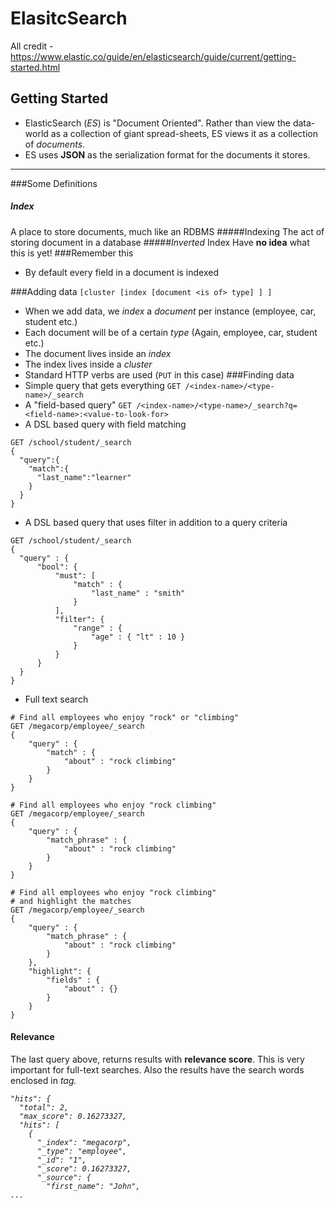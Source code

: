 # ElasitcSearch
All credit -  <https://www.elastic.co/guide/en/elasticsearch/guide/current/getting-started.html>
## Getting Started
* ElasticSearch (_ES_) is "Document Oriented". Rather than view the data-world as a collection of giant spread-sheets, ES views it as a collection of _documents_.
* ES uses __JSON__ as the serialization format for the documents it stores.

---
###Some Definitions
##### Index
A place to store documents, much like an RDBMS
#####Indexing
The act of storing document in a database
#####_Inverted_ Index
Have **no idea** what this is yet!
###Remember this
* By default every field in a document is indexed

###Adding data
`[cluster [index [document <is of> type] ] ]`
* When we add data, we _index_ a _document_ per instance (employee, car, student etc.)
* Each document will be of a certain _type_ (Again,
 employee, car, student etc.)
* The document lives inside an _index_
* The index lives inside a _cluster_
* Standard HTTP verbs are used (`PUT` in this case)
###Finding data
* Simple query that gets everything `GET /<index-name>/<type-name>/_search`
* A "field-based query" `GET /<index-name>/<type-name>/_search?q=<field-name>:<value-to-look-for>`
* A DSL based query with field matching
```
GET /school/student/_search
{
  "query":{
    "match":{
      "last_name":"learner"
    }
  }
}
```
* A DSL based query that uses filter in addition to a query criteria
```
GET /school/student/_search
{
  "query" : {
      "bool": {
          "must": [
              "match" : {
                  "last_name" : "smith"
              }
          ],
          "filter": {
              "range" : {
                  "age" : { "lt" : 10 }
              }
          }
      }
  }
}
```
* Full text search
```
# Find all employees who enjoy "rock" or "climbing"
GET /megacorp/employee/_search
{
    "query" : {
        "match" : {
            "about" : "rock climbing"
        }
    }
}
```
```
# Find all employees who enjoy "rock climbing"
GET /megacorp/employee/_search
{
    "query" : {
        "match_phrase" : {
            "about" : "rock climbing"
        }
    }
}
```
```
# Find all employees who enjoy "rock climbing"
# and highlight the matches
GET /megacorp/employee/_search
{
    "query" : {
        "match_phrase" : {
            "about" : "rock climbing"
        }
    },
    "highlight": {
        "fields" : {
            "about" : {}
        }
    }
}
```
#### Relevance
The last query above, returns results with **relevance score**. This is very important for full-text searches. Also the results have the search words enclosed in <em> tag.
```
"hits": {
  "total": 2,
  "max_score": 0.16273327,
  "hits": [
    {
      "_index": "megacorp",
      "_type": "employee",
      "_id": "1",
      "_score": 0.16273327,
      "_source": {
        "first_name": "John",
...
```
